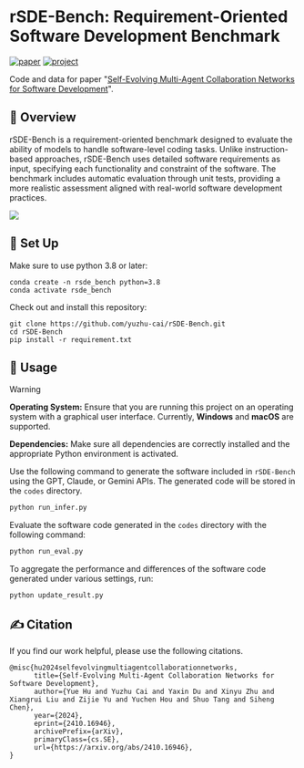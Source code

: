 # rSDE-Bench: Requirement-Oriented Software Development Benchmark

[![paper](https://img.shields.io/badge/arXiv-Paper-<COLOR>.svg)](https://arxiv.org)
[![project](https://img.shields.io/badge/project-Page-blue)](https://yuzhu-cai.github.io/rSDE-Bench/)

Code and data for paper "[Self-Evolving Multi-Agent Collaboration Networks for Software Development](https://arxiv.org/abs/2410.16946)".

## 👋 Overview
rSDE-Bench is a requirement-oriented benchmark designed to evaluate the ability of models to handle software-level coding tasks. Unlike instruction-based approaches, rSDE-Bench uses detailed software requirements as input, specifying each functionality and constraint of the software. The benchmark includes automatic evaluation through unit tests, providing a more realistic assessment aligned with real-world software development practices.

<img src="assets/figs/evaluation.jpg">


## 🚀 Set Up

Make sure to use python 3.8 or later:
```
conda create -n rsde_bench python=3.8
conda activate rsde_bench
```

Check out and install this repository:
```
git clone https://github.com/yuzhu-cai/rSDE-Bench.git
cd rSDE-Bench
pip install -r requirement.txt
```

## 💽 Usage
> [!WARNING]
> **Operating System:** Ensure that you are running this project on an operating system with a graphical user interface. Currently, **Windows** and **macOS** are supported.
> 
> **Dependencies:** Make sure all dependencies are correctly installed and the appropriate Python environment is activated.

Use the following command to generate the software included in `rSDE-Bench` using the GPT, Claude, or Gemini APIs. The generated code will be stored in the `codes` directory.

```bash
python run_infer.py
```

Evaluate the software code generated in the `codes` directory with the following command:

```bash
python run_eval.py
```

To aggregate the performance and differences of the software code generated under various settings, run:

```
python update_result.py
```


## ✍️ Citation

If you find our work helpful, please use the following citations.

```
@misc{hu2024selfevolvingmultiagentcollaborationnetworks,
      title={Self-Evolving Multi-Agent Collaboration Networks for Software Development}, 
      author={Yue Hu and Yuzhu Cai and Yaxin Du and Xinyu Zhu and Xiangrui Liu and Zijie Yu and Yuchen Hou and Shuo Tang and Siheng Chen},
      year={2024},
      eprint={2410.16946},
      archivePrefix={arXiv},
      primaryClass={cs.SE},
      url={https://arxiv.org/abs/2410.16946}, 
}
```